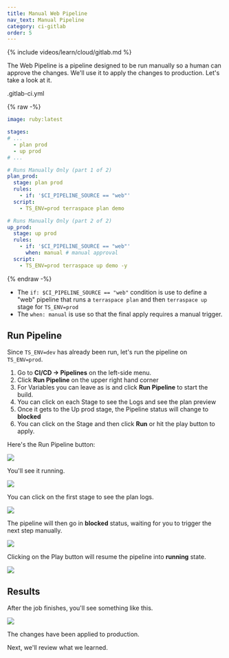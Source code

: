 ```yaml
---
title: Manual Web Pipeline
nav_text: Manual Pipeline
category: ci-gitlab
order: 5
---
```


{% include videos/learn/cloud/gitlab.md %}

The Web Pipeline is a pipeline designed to be run manually so a human can approve the changes.  We'll use it to apply the changes to production. Let's take a look at it.

.gitlab-ci.yml

{% raw -%}
```yaml
image: ruby:latest

stages:
# ...
  - plan prod
  - up prod
# ...

# Runs Manually Only (part 1 of 2)
plan_prod:
  stage: plan prod
  rules:
    - if: '$CI_PIPELINE_SOURCE == "web"'
  script:
    - TS_ENV=prod terraspace plan demo

# Runs Manually Only (part 2 of 2)
up_prod:
  stage: up prod
  rules:
    - if: '$CI_PIPELINE_SOURCE == "web"'
      when: manual # manual approval
  script:
    - TS_ENV=prod terraspace up demo -y
```
{% endraw -%}

* The `if: $CI_PIPELINE_SOURCE == "web"` condition is use to define a "web" pipeline that runs a `terraspace plan` and then `terraspace up` stage for `TS_ENV=prod`
* The `when: manual` is use so that the final apply requires a manual trigger.

## Run Pipeline

Since `TS_ENV=dev` has already been run, let's run the pipeline on `TS_ENV=prod`.

1. Go to **CI/CD -> Pipelines** on the left-side menu.
2. Click **Run Pipeline** on the upper right hand corner
3. For Variables you can leave as is and click **Run Pipeline** to start the build.
4. You can click on each Stage to see the Logs and see the plan preview
5. Once it gets to the Up prod stage, the Pipeline status will change to **blocked**
6. You can click on the Stage and then click **Run** or hit the play button to apply.

Here's the Run Pipeline button:

![](https://img.boltops.com/images/terraspace/cloud/ci/gitlab/manual/manual-start-run.png)

You'll see it running.

![](https://img.boltops.com/images/terraspace/cloud/ci/gitlab/manual/manual-running.png)

You can click on the first stage to see the plan logs.

![](https://img.boltops.com/images/terraspace/cloud/ci/gitlab/manual/manual-plan-log.png)

The pipeline will then go in **blocked** status, waiting for you to trigger the next step manually.

![](https://img.boltops.com/images/terraspace/cloud/ci/gitlab/manual/manual-approval-play.png)

Clicking on the Play button will resume the pipeline into **running** state.

![](https://img.boltops.com/images/terraspace/cloud/ci/gitlab/manual/manual-up-running-2.png)

## Results

After the job finishes, you'll see something like this.

![](https://img.boltops.com/images/terraspace/cloud/ci/gitlab/manual/manual-up-done.png)

The changes have been applied to production.

Next, we'll review what we learned.
